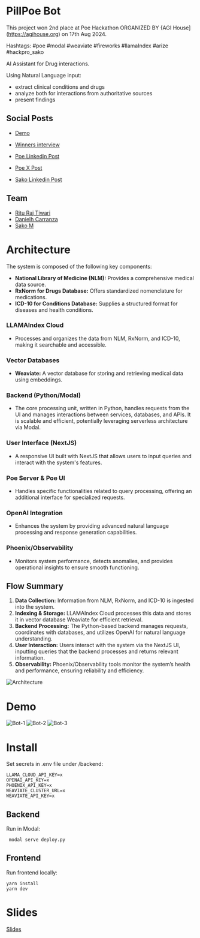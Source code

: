 # PillPoe Bot

This project won 2nd place at Poe Hackathon ORGANIZED BY {AGI House](https://agihouse.org) on 17th Aug 2024.

Hashtags: #poe #modal #weaviate #fireworks #llamaIndex #arize #hackpro_sako

AI Assistant for Drug interactions.

Using Natural Language input:
- extract clinical conditions and drugs
- analyze both for interactions from authoritative sources
- present findings

## Social Posts
- [Demo](https://share.zight.com/p9uonyAl)
- [Winners interview](https://share.zight.com/p9uonyAl)

- [Poe Linkedin Post](https://www.linkedin.com/posts/poe-platform_announcing-our-latest-hackathon-winners-activity-7233925102327754753-Kb7a)
- [Poe X Post](https://x.com/poe_platform/status/1828155999116763343)
- [Sako Linkedin Post](https://www.linkedin.com/posts/sakom_h26-poe-modal-activity-7231672585304821760-a8PF)


## Team
- [Ritu Raj Tiwari](https://www.linkedin.com/in/riturajtiwari)
- [Danielh Carranza](https://www.linkedin.com/in/danielhcarranza)
- [Sako M](https://www.linkedin.com/in/sakom)



# Architecture

The system is composed of the following key components:

- **National Library of Medicine (NLM):** Provides a comprehensive medical data source.
- **RxNorm for Drugs Database:** Offers standardized nomenclature for medications.
- **ICD-10 for Conditions Database:** Supplies a structured format for diseases and health conditions.

### LLAMAIndex Cloud

- Processes and organizes the data from NLM, RxNorm, and ICD-10, making it searchable and accessible.

### Vector Databases

- **Weaviate:** A vector database for storing and retrieving medical data using embeddings.
  
### Backend (Python/Modal)

- The core processing unit, written in Python, handles requests from the UI and manages interactions between services, databases, and APIs. It is scalable and efficient, potentially leveraging serverless architecture via Modal.

### User Interface (NextJS)

- A responsive UI built with NextJS that allows users to input queries and interact with the system's features.

### Poe Server & Poe UI

- Handles specific functionalities related to query processing, offering an additional interface for specialized requests.

### OpenAI Integration

- Enhances the system by providing advanced natural language processing and response generation capabilities.

### Phoenix/Observability

- Monitors system performance, detects anomalies, and provides operational insights to ensure smooth functioning.

## Flow Summary

1. **Data Collection:** Information from NLM, RxNorm, and ICD-10 is ingested into the system.
2. **Indexing & Storage:** LLAMAIndex Cloud processes this data and stores it in vector database Weaviate for efficient retrieval.
3. **Backend Processing:** The Python-based backend manages requests, coordinates with databases, and utilizes OpenAI for natural language understanding.
4. **User Interaction:** Users interact with the system via the NextJS UI, inputting queries that the backend processes and returns relevant information.
5. **Observability:** Phoenix/Observability tools monitor the system’s health and performance, ensuring reliability and efficiency.

![Architecture](./assets/architecture.png)

# Demo
![Bot-1](./assets/bot-1.png)
![Bot-2](./assets/bot-1.png)
![Bot-3](./assets/bot-1.png)

# Install
Set secrets in .env file under /backend:
```
LLAMA_CLOUD_API_KEY=x
OPENAI_API_KEY=x
PHOENIX_API_KEY=x
WEAVIATE_CLUSTER_URL=x
WEAVIATE_API_KEY=x
```

## Backend
Run in Modal:
```
 modal serve deploy.py
```

## Frontend
Run frontend locally:
```
yarn install
yarn dev
```


# Slides
[Slides](./slides/PillPoeBot.pdf)
